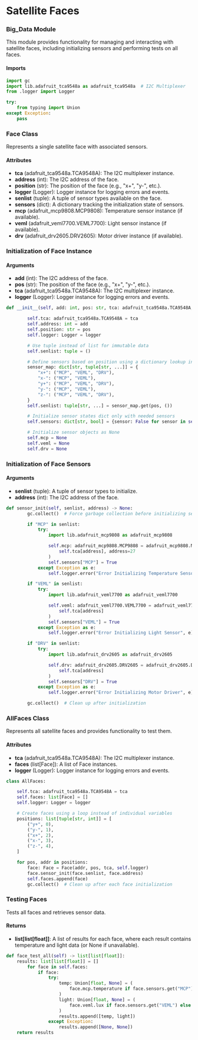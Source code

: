 # Satellite Faces

### Big_Data Module
This module provides functionality for managing and interacting with satellite faces,
including initializing sensors and performing tests on all faces.

#### Imports 
```py title="Big_Data.py"
import gc
import lib.adafruit_tca9548a as adafruit_tca9548a  # I2C Multiplexer
from .logger import Logger

try:
    from typing import Union
except Exception:
    pass
```
### Face Class
Represents a single satellite face with associated sensors.

#### Attributes
- **tca** (adafruit_tca9548a.TCA9548A): The I2C multiplexer instance.
- **address** (int): The I2C address of the face.
- **position** (str): The position of the face (e.g., "x+", "y-", etc.).
- **logger** (Logger): Logger instance for logging errors and events.
- **senlist** (tuple): A tuple of sensor types available on the face.
- **sensors** (dict): A dictionary tracking the initialization state of sensors.
- **mcp** (adafruit_mcp9808.MCP9808): Temperature sensor instance (if available).
- **veml** (adafruit_veml7700.VEML7700): Light sensor instance (if available).
- **drv** (adafruit_drv2605.DRV2605): Motor driver instance (if available).

### Initialization of Face Instance

#### Arguments 
- **add** (int): The I2C address of the face.
- **pos** (str): The position of the face (e.g., "x+", "y-", etc.).
- **tca** (adafruit_tca9548a.TCA9548A): The I2C multiplexer instance.
- **logger** (Logger): Logger instance for logging errors and events.

```py title="Big_Data.py"
def __init__(self, add: int, pos: str, tca: adafruit_tca9548a.TCA9548A, logger: Logger) -> None:

        self.tca: adafruit_tca9548a.TCA9548A = tca
        self.address: int = add
        self.position: str = pos
        self.logger: Logger = logger

        # Use tuple instead of list for immutable data
        self.senlist: tuple = ()

        # Define sensors based on position using a dictionary lookup instead of if-elif chain
        sensor_map: dict[str, tuple[str, ...]] = {
            "x+": ("MCP", "VEML", "DRV"),
            "x-": ("MCP", "VEML"),
            "y+": ("MCP", "VEML", "DRV"),
            "y-": ("MCP", "VEML"),
            "z-": ("MCP", "VEML", "DRV"),
        }
        self.senlist: tuple[str, ...] = sensor_map.get(pos, ())

        # Initialize sensor states dict only with needed sensors
        self.sensors: dict[str, bool] = {sensor: False for sensor in self.senlist}

        # Initialize sensor objects as None
        self.mcp = None
        self.veml = None
        self.drv = None
```

### Initialization of Face Sensors

#### Arguments
- **senlist** (tuple): A tuple of sensor types to initialize.
- **address** (int): The I2C address of the face.

```py title="Big_Data.py"
def sensor_init(self, senlist, address) -> None:
        gc.collect()  # Force garbage collection before initializing sensors

        if "MCP" in senlist:
            try:
                import lib.adafruit_mcp9808 as adafruit_mcp9808

                self.mcp: adafruit_mcp9808.MCP9808 = adafruit_mcp9808.MCP9808(
                    self.tca[address], address=27
                )
                self.sensors["MCP"] = True
            except Exception as e:
                self.logger.error("Error Initializing Temperature Sensor", e)

        if "VEML" in senlist:
            try:
                import lib.adafruit_veml7700 as adafruit_veml7700

                self.veml: adafruit_veml7700.VEML7700 = adafruit_veml7700.VEML7700(
                    self.tca[address]
                )
                self.sensors["VEML"] = True
            except Exception as e:
                self.logger.error("Error Initializing Light Sensor", e)

        if "DRV" in senlist:
            try:
                import lib.adafruit_drv2605 as adafruit_drv2605

                self.drv: adafruit_drv2605.DRV2605 = adafruit_drv2605.DRV2605(
                    self.tca[address]
                )
                self.sensors["DRV"] = True
            except Exception as e:
                self.logger.error("Error Initializing Motor Driver", e)

        gc.collect()  # Clean up after initialization
```

### AllFaces Class
Represents all satellite faces and provides functionality to test them.

#### Attributes
- **tca** (adafruit_tca9548a.TCA9548A): The I2C multiplexer instance.
- **faces** (list[Face]): A list of Face instances.
- **logger** (Logger): Logger instance for logging errors and events.

```py title="Big_Data.py"
class AllFaces:

    self.tca: adafruit_tca9548a.TCA9548A = tca
    self.faces: list[Face] = []
    self.logger: Logger = logger

    # Create faces using a loop instead of individual variables
    positions: list[tuple[str, int]] = [
        ("y+", 0),
        ("y-", 1),
        ("x+", 2),
        ("x-", 3),
        ("z-", 4),
    ]

    for pos, addr in positions:
        face: Face = Face(addr, pos, tca, self.logger)
        face.sensor_init(face.senlist, face.address)
        self.faces.append(face)
        gc.collect()  # Clean up after each face initialization
```

### Testing Faces
Tests all faces and retrieves sensor data.

#### Returns
- **list[list[float]]**: A list of results for each face, where each result contains temperature and light data (or None if unavailable).

```py title="Big_Data.py"
def face_test_all(self) -> list[list[float]]:
    results: list[list[float]] = []
        for face in self.faces:
            if face:
                try:
                    temp: Union[float, None] = (
                        face.mcp.temperature if face.sensors.get("MCP") else None
                    )
                    light: Union[float, None] = (
                        face.veml.lux if face.sensors.get("VEML") else None
                    )
                    results.append([temp, light])
                except Exception:
                    results.append([None, None])
    return results
```